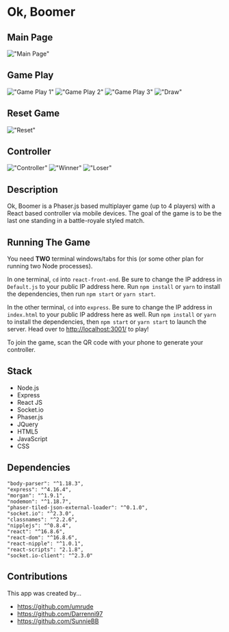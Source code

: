 # Ok, Boomer

## Main Page

!["Main Page"](https://github.com/umrude/ok-boomer/blob/master/react-front-end/src/screenshots/mainpage.gif?raw=true)

## Game Play

!["Game Play 1"](https://github.com/umrude/ok-boomer/blob/master/react-front-end/src/screenshots/gamePlay1.gif?raw=true)
!["Game Play 2"](https://github.com/umrude/ok-boomer/blob/master/react-front-end/src/screenshots/gamePlay2.gif?raw=true)
!["Game Play 3"](https://github.com/umrude/ok-boomer/blob/master/react-front-end/src/screenshots/gamePlay3.gif?raw=true)
!["Draw"](https://github.com/umrude/ok-boomer/blob/master/react-front-end/src/screenshots/draw.gif?raw=true)

## Reset Game

!["Reset"](https://github.com/umrude/ok-boomer/blob/master/react-front-end/src/screenshots/reset.gif?raw=true)

## Controller

!["Controller"](https://github.com/umrude/ok-boomer/blob/master/react-front-end/src/screenshots/controller.jpeg?raw=true)
!["Winner"](https://github.com/umrude/ok-boomer/blob/master/react-front-end/src/screenshots/winner.jpg?raw=true)
!["Loser"](https://github.com/umrude/ok-boomer/blob/master/react-front-end/src/screenshots/loser.jpeg?raw=true)

## Description

Ok, Boomer is a Phaser.js based multiplayer game (up to 4 players) with a React based controller via mobile devices. The goal of the game is to be the last one standing in a battle-royale styled match.

## Running The Game

You need **TWO** terminal windows/tabs for this (or some other plan for running two Node processes).

In one terminal, `cd` into `react-front-end`. Be sure to change the IP address in `Default.js` to your public IP address here. Run `npm install` or `yarn` to install the dependencies, then run `npm start` or `yarn start`.

In the other terminal, `cd` into `express`. Be sure to change the IP address in `index.html` to your public IP address here as well. Run `npm install` or `yarn` to install the dependencies, then `npm start` or `yarn start` to launch the server. Head over to <http://localhost:3001/> to play!

To join the game, scan the QR code with your phone to generate your controller.

## Stack

- Node.js
- Express
- React JS
- Socket.io
- Phaser.js
- JQuery
- HTML5
- JavaScript
- CSS

## Dependencies

    "body-parser": "^1.18.3",
    "express": "^4.16.4",
    "morgan": "^1.9.1",
    "nodemon": "^1.18.7",
    "phaser-tiled-json-external-loader": "^0.1.0",
    "socket.io": "^2.3.0",
    "classnames": "^2.2.6",
    "nipplejs": "^0.8.4",
    "react": "^16.8.6",
    "react-dom": "^16.8.6",
    "react-nipple": "^1.0.1",
    "react-scripts": "2.1.8",
    "socket.io-client": "^2.3.0"

## Contributions

This app was created by...

- https://github.com/umrude
- https://github.com/Darrenni97
- https://github.com/SunnieBB
